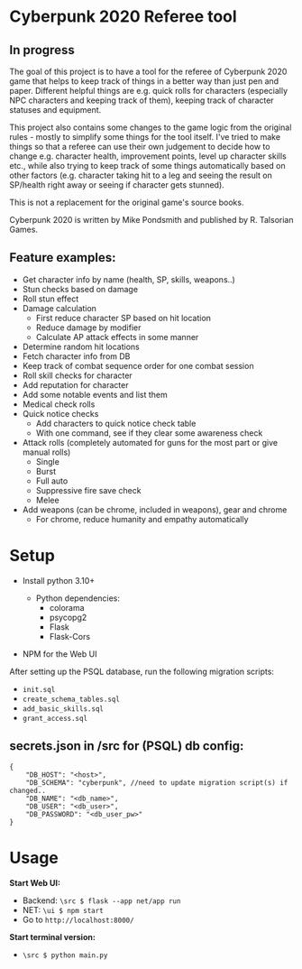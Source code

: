 # Cyberpunk 2020 Referee tool 

## In progress

The goal of this project is to have a tool for the referee of Cyberpunk 2020 game
that helps to keep track of things in a better way than just pen and paper. Different helpful 
things are e.g. quick rolls for characters (especially NPC characters and keeping track of them), 
keeping track of character statuses and equipment. 

This project also contains some changes to the game logic from the original rules - 
mostly to simplify some things for the tool itself. I've tried to make things so that a referee can
use their own judgement to decide how to change e.g. character health, improvement points,
level up character skills etc., while also trying to keep track of some things automatically
based on other factors (e.g. character taking hit to a leg and seeing the result on SP/health 
right away or seeing if character gets stunned).

This is not a replacement for the original game's source books.

Cyberpunk 2020 is written by Mike Pondsmith and published by R. Talsorian Games.


## Feature examples:

- Get character info by name (health, SP, skills, weapons..)
- Stun checks based on damage
- Roll stun effect
- Damage calculation
    * First reduce character SP based on hit location
    * Reduce damage by modifier
    * Calculate AP attack effects in some manner
- Determine random hit locations
- Fetch character info from DB
- Keep track of combat sequence order for one combat session
- Roll skill checks for character
- Add reputation for character
- Add some notable events and list them
- Medical check rolls
- Quick notice checks
  * Add characters to quick notice check table
  * With one command, see if they clear some awareness check
- Attack rolls (completely automated for guns for the most part or give manual rolls)
  * Single
  * Burst
  * Full auto
  * Suppressive fire save check
  * Melee
- Add weapons (can be chrome, included in weapons), gear and chrome
    * For chrome, reduce humanity and empathy automatically

# Setup

* Install python 3.10+
  * Python dependencies:
    - colorama
    - psycopg2
    - Flask
    - Flask-Cors
    
* NPM for the Web UI

After setting up the PSQL database, run the following migration scripts:
  * `init.sql`
  * `create_schema_tables.sql`
  * `add_basic_skills.sql`
  * `grant_access.sql`

## secrets.json in /src for (PSQL) db config:
```
{
    "DB_HOST": "<host>",
    "DB_SCHEMA": "cyberpunk", //need to update migration script(s) if changed..
    "DB_NAME": "<db_name>",
    "DB_USER": "<db_user>",
    "DB_PASSWORD": "<db_user_pw>"
}
```

# Usage

**Start Web UI:**
  * Backend: ``\src $ flask --app net/app run``
  * NET: ``\ui $ npm start``
  * Go to `http://localhost:8000/`
  
**Start terminal version:**
* ``\src $ python main.py``
